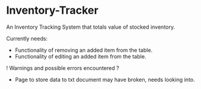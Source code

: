 # Inventory-Tracker
An Inventory Tracking System that totals value of stocked inventory.

Currently needs: 
- Functionality of removing an added item from the table.
- Functionality of editing an added item from the table.

! Warnings and possible errors encountered ?
- Page to store data to txt document may have broken, needs looking into.
